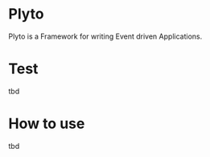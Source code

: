 # Plyto

Plyto is a Framework for writing Event driven Applications.

# Test

tbd

# How to use

tbd


